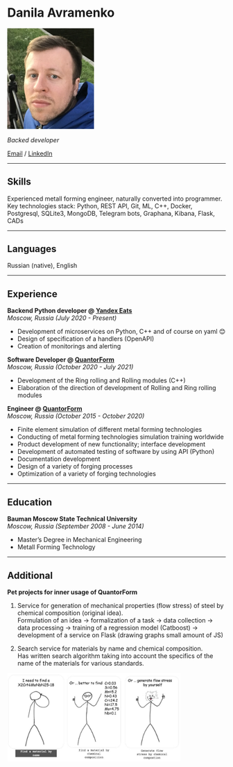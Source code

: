 # Danila Avramenko
<img src="user_pic.jpg" alt="drawing" width="200"/>

_Backed developer_ <br>

[Email](mailto:kuavramenko@gmail.com) / [LinkedIn](https://www.linkedin.com/in/danila-avramenko-77912ab9/)

___
## Skills
Experienced metall forming engineer, naturally converted into programmer.
Key technologies stack: Python, REST API, Git, ML, C++, Docker, Postgresql, SQLite3, MongoDB, Telegram bots, Graphana, Kibana, Flask, CADs

___
## Languages

Russian (native), English <br>

___
## Experience

**Backend Python developer @ [Yandex Eats](https://www.wikiwand.com/en/Yandex_Eda)** <br>
_Moscow, Russia (July 2020 - Present)_ <br>
- Development of microservices on Python, C++ and of course on yaml 😊
- Design of specification of a handlers (OpenAPI)
- Creation of monitorings and alerting



**Software Developer @ [QuantorForm](https://www.linkedin.com/company/quantor-form/about/)** <br>
_Moscow, Russia (October 2020 - July 2021)_ <br>
- Development of the Ring rolling and Rolling modules (C++)
- Elaboration of the direction of development of Rolling and Ring rolling modules



**Engineer @ [QuantorForm](https://www.linkedin.com/company/quantor-form/about/)** <br>
_Moscow, Russia (October 2015 - October 2020)_ <br>
- Finite element simulation of different metal forming technologies
- Conducting of metal forming technologies simulation training worldwide
- Product development of new functionality; interface development
- Development of automated testing of software by using API (Python)
- Documentation development
- Design of a variety of forging processes
- Optimization of a variety of forging technologies

___
## Education
**Bauman Moscow State Technical University** <br>
_Moscow, Russia (September 2008 - June 2014)_ <br>

- Master’s Degree in Mechanical Engineering
- Metall Forming Technology

___
## Additional
**Pet projects for inner usage of QuantorForm** <br>
1. Service for generation of mechanical properties (flow stress) of steel by chemical composition (original idea).  
Formulation of an idea -> formalization of a task -> data collection -> data processing -> training of a regression model (Catboost) -> development of a service on Flask (drawing graphs small amount of JS)

2. Search service for materials by name and chemical composition.  
Has written search algorithm taking into account the specifics of the name of the materials for various standards.

<img src="service.jpg" alt="drawing" width="400"/>